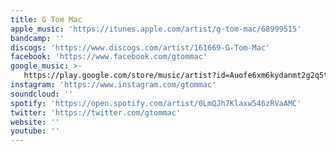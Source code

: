 ```yaml
---
title: G Tom Mac
apple_music: 'https://itunes.apple.com/artist/g-tom-mac/68999515'
bandcamp: ''
discogs: 'https://www.discogs.com/artist/161669-G-Tom-Mac'
facebook: 'https://www.facebook.com/gtommac'
google_music: >-
   https://play.google.com/store/music/artist?id=Auofe6xm6kydanmt2g2q5tizuka
instagram: 'https://www.instagram.com/gtommac'
soundcloud: ''
spotify: 'https://open.spotify.com/artist/0LmQJh7Klaxw546zRVaAMC'
twitter: 'https://twitter.com/gtommac'
website: ''
youtube: ''
---
```

